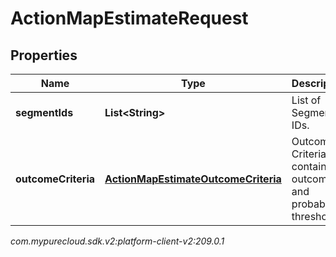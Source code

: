 # ActionMapEstimateRequest


## Properties

| Name | Type | Description | Notes |
| ------------ | ------------- | ------------- | ------------- |
| **segmentIds** | **List&lt;String&gt;** | List of Segment IDs. |  [optional] |
| **outcomeCriteria** | [**ActionMapEstimateOutcomeCriteria**](ActionMapEstimateOutcomeCriteria) | Outcome Criteria containing outcomeId and probability thresholds. |  [optional] |




_com.mypurecloud.sdk.v2:platform-client-v2:209.0.1_
